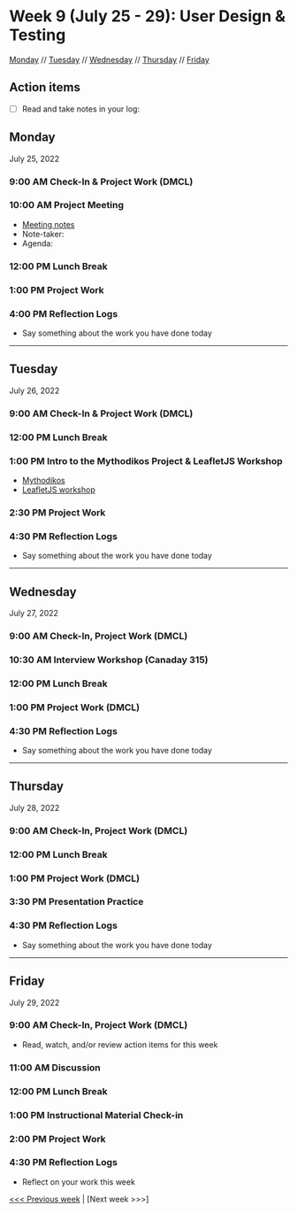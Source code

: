 # Week 9 (July 25 - 29): User Design & Testing

[Monday](#monday) // [Tuesday](#tuesday) // [Wednesday](#wednesday) // [Thursday](#thursday) // [Friday](#friday)

## Action items
- [ ] Read and take notes in your log: 

## Monday
July 25, 2022

### 9:00 AM Check-In & Project Work (DMCL)

### 10:00 AM Project Meeting
- [Meeting notes](https://brynmawr.sharepoint.com/:w:/s/dssf/EaP48Y-n3RlFsQqSd4O42pEBsDETlHeNBtzRzBI7l6MNNA?e=J6Ru1a)
- Note-taker: 
- Agenda:

### 12:00 PM Lunch Break

### 1:00 PM Project Work

### 4:00 PM Reflection Logs
- Say something about the work you have done today

---

## Tuesday
July 26, 2022

### 9:00 AM Check-In & Project Work (DMCL)

### 12:00 PM Lunch Break

### 1:00 PM Intro to the Mythodikos Project & LeafletJS Workshop
- [Mythodikos](https://sfritzell.github.io/mythodikos/)
- [LeafletJS workshop]()

### 2:30 PM Project Work

### 4:30 PM Reflection Logs
- Say something about the work you have done today

---

## Wednesday
July 27, 2022

### 9:00 AM Check-In, Project Work (DMCL)

### 10:30 AM  Interview Workshop (Canaday 315)

### 12:00 PM Lunch Break

### 1:00 PM Project Work (DMCL)

### 4:30 PM Reflection Logs
- Say something about the work you have done today

---

## Thursday
July 28, 2022

### 9:00 AM Check-In, Project Work (DMCL)

### 12:00 PM Lunch Break

### 1:00 PM Project Work (DMCL)

### 3:30 PM Presentation Practice

### 4:30 PM Reflection Logs
- Say something about the work you have done today

---

## Friday
July 29, 2022

### 9:00 AM Check-In, Project Work (DMCL)
- Read, watch, and/or review action items for this week

### 11:00 AM Discussion

### 12:00 PM Lunch Break

### 1:00 PM Instructional Material Check-in

### 2:00 PM Project Work

### 4:30 PM Reflection Logs
- Reflect on your work this week

[<<< Previous week](08-map.md) | [Next week >>>]
